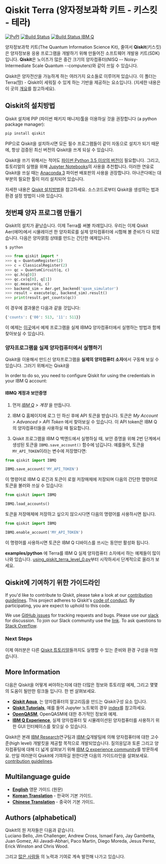# Qiskit Terra (양자정보과학 키트 - 키스킷 - 테라)


[![PyPI](https://img.shields.io/pypi/v/qiskit.svg)](https://pypi.python.org/pypi/qiskit)
[![Build Status](https://travis-ci.org/Qiskit/qiskit-terra.svg?branch=master)](https://travis-ci.org/Qiskit/qiskit-terra)
[![Build Status IBM Q](https://travis-matrix-badges.herokuapp.com/repos/Qiskit/qiskit-terra/branches/master/8)](https://travis-ci.org/Qiskit/qiskit-terra)

양자정보과학 키트(The Quantum Information Science Kit), 줄여서 **Qiskit**(키스킷)은 양자정보용 응용 프로그램을 개발하기 위해 만들어진 소프트웨어 개발용 키트(SDK)입니다. **Qiskit**은 노이즈가 많은 중간 크기의 양자컴퓨터(NISQ -- Noisy-Intermediate Scale Quantum --computers)와 같이 쓰일 수 있습니다.

Qiskit은 양자전산을 가능하게 하는 여러가지 요소들로 이루어져 있습니다. 이 폴더는 Terra(땅) - Qiskit이 세워질 수 있게 하는 기반을 제공하는 요소입니다.
(지세한 내용은 이 곳의 [개요](https://medium.com/qiskit/qiskit-and-its-fundamental-elements-bcd7ead80492)를 참고하세요).

## Qiskit의 설치방법

Qiskit 설치에 PIP (파이썬 패키지 매니저)툴을 이용하실 것을 권장합니다 (a python package manager):

```bash
pip install qiskit
```

PIP으로 Qiskit을 설치하시면 모든 필수 프로그램들이 같이 자동으로 설치가 되기 때문에, 항상 검증된 최신 버전의 Qiskit을 쓰게 되실 수 있습니다. 

Qiskit을 쓰기 위해서는 적어도 [파이썬 Python 3.5 이상의 버전이](https://www.python.org/downloads/) 필요합니다. 그리고, 튜토리얼의 실행을 위해 [Jupyter Notebooks](https://jupyter.readthedocs.io/en/latest/install.html)의 사용을 추천합니다. 이러한 연유로 Qiskit을 쓰실 때는 [Anaconda 3](https://www.continuum.io/downloads) 파이썬 배포판의 사용을 권장합니다. 아나콘다에는 대부분의 필요한 툴이 미리 설치되어 있습니다. 

자세한 내용은 [Qiskit 설치방법](doc/install.rst)을 참고하세요. 소스코드로부터 Qiskit을 생성하는 법과 환경 설정 방법이 나와 있습니다.  

## 첫번째 양자 프로그램 만들기

Qiskit의 설치가 끝났습니다. 이제 Terra를 써볼 차례입니다. 우리는 이제 Qiskit Aer(에어)에서 시뮬레이션 한 양자회로를 실제 양자컴퓨터에 시험해 볼 준비가 다 되었습니다. 다음은 양자얽힘 상태를 만드는 간단한 예제입니다.  

```
$ python
```

```python
>>> from qiskit import *
>>> q = QuantumRegister(2)
>>> c = ClassicalRegister(2)
>>> qc = QuantumCircuit(q, c)
>>> qc.h(q[0])
>>> qc.cx(q[0], q[1])
>>> qc.measure(q, c)
>>> backend_sim = Aer.get_backend('qasm_simulator')
>>> result = execute(qc, backend_sim).result()
>>> print(result.get_counts(qc))
```

이 경우에 결과물은 다음과 같을 것입니다:

```python
{'counts': {'00': 513, '11': 511}}
```
이 예제는 [이곳](examples/python/hello_quantum.py)에서 예제 프로그램을 실제 IBMQ 양자컴퓨터에서 실행하는 방법과 함께 찾아보실 수 있습니다.

### 양자프로그램을 실제 양자컴퓨터에서 실행하기

Qiskit을 이용해서 만드신 양자프로그램을 **실제의 양자컴퓨터 소자**에서 구동해 보실 수 있습니다.  그러기 위해서는 Qiskit을 

In order to do so, you need to configure Qiskit for using the credentials in
your IBM Q account:


#### IBMQ 계정과 보안증명

1. 먼저 _[IBM Q](https://quantumexperience.ng.bluemix.net) > 계정_ 을 만듭니다.  

2. IBM Q 홈페이지에 로그 인 하신 후에 API 토큰을 받습니다. 토큰은 _My Account > Advanced > API Token_ 에서 찾아보실 수 있습니다. 이 API token은 IBM Q 의 양자컴퓨터들을 사용하실 때 필요합니다. 

3. Qiskit 프로그램을 IBM Q 백엔드에서 실행하실 때, 보안 증명을 위해 2번 단계에서 생성된 토큰을 `IBMQ.save_account()` 함수에 넘깁니다. 예를들어, 토큰을 `MY_API_TOKEN`이라는 변수에 저장했다면:

```python
from qiskit import IBMQ

IBMQ.save_account('MY_API_TOKEN')
``` 

  이 명령어로 IBM Q 로긴과 토큰이 로컬 저장매체에 저장되며 다음의 간단한 명령어로 토큰을 불러와 쓰실 수 있습니다:

```python
from qiskit import IBMQ

IBMQ.load_accounts()
```

  토큰을 저장매체에 저장하고 싶으지 않으시다면 다음의 명령어를 사용하시면 됩니다.  

```python
from qiskit import IBMQ

IBMQ.enable_account('MY_API_TOKEN')
``` 

  이 명령어를 사용하시면 토큰은 IBM Q 디바이스를 쓰시는 동안만 활성화 됩니다. 

**examples/python** 에 Terra를 IBM Q 실제 양자컴퓨터 소자에서 하는 예제들이 많이 나와 있습니다. [using_qiskit_terra_level_0.py](examples/python/using_qiskit_terra_level_0.py)부터 시작하셔서 단계적으로 올라가 보세요. 

## Qiskit에 기여하기 위한 가이드라인

If you'd like to contribute to Qiskit, please take a look at our
[contribution guidelines](.github/CONTRIBUTING.rst). This project adheres to Qiskit's [code of conduct](.github/CODE_OF_CONDUCT.rst). By participating, you are expect to uphold to this code.

We use [GitHub issues](https://github.com/Qiskit/qiskit-terra/issues) for tracking requests and bugs. 
Please use our [slack](https://qiskit.slack.com) for discussion. To join our Slack community use the [link](https://join.slack.com/t/qiskit/shared_invite/enQtNDc2NjUzMjE4Mzc0LTMwZmE0YTM4ZThiNGJmODkzN2Y2NTNlMDIwYWNjYzA2ZmM1YTRlZGQ3OGM0NjcwMjZkZGE0MTA4MGQ1ZTVmYzk). To ask questions to [Stack Overflow](https://stackoverflow.com/questions/tagged/qiskit).


### Next Steps

이제 여러분은 다른 [Qiskit 튜토리얼](https://github.com/Qiskit/qiskit-tutorial)들까지도 실행할 수 있는 준비와 환경 구성을 마쳤습니다. 

## More Information

다음은 Qiskit을 어떻게 써야하는지에 대한 더많은 정보와 튜토리얼 예제, 그리고 몇몇의 도움이 될만한 링크들 입니다. 한 번 살펴보세요.

* **[Qiskit Aqua](https://github.com/Qiskit/aqua)**,
  는 양자컴퓨터의 알고리듬을 만드는 Qiskit구성 요소 입니다. 
* **[Qiskit Tutorials](https://github.com/Qiskit/qiskit-tutorial)**,
   예를 들어 Jupyter 노트북의 경우 [index](https://github.com/Qiskit/qiskit-tutorial/blob/master/index.ipynb)를 참고하세요. 
* **[OpenQASM](https://github.com/Qiskit/openqasm)**,
  OpenQASM에 대한 추가적인 정보와 예제.
* **[IBM Q Experience](https://quantumexperience.ng.bluemix.net)**,
  실제 양자컴퓨터 및 시뮬레이션된 양자컴퓨터를 사용하기 위한 GUI 인터페이스를 찾으실 수 있습니다. 
  
Qiskit은 본래 [IBM Research](http://www.research.ibm.com/)연구팀과 [IBM-Q](http://www.research.ibm.com/ibm-q/)개발팀에 의해 양자컴퓨터에 대한 고수준(high level) 개발킷을 제공할 목적으로 개발되었습니다.
질의응답과 토론 그리고 양자컴퓨팅에 대해 더 넓게 살펴보기 위해 [IBM Q experience community](https://quantumexperience.ng.bluemix.net/qx/community)를 방문하세요. 만일 여러분이 Qiskit에 기여하길 원한다면 다음의 가이드라인을 살펴보세요. [contribution guidelines](.github/CONTRIBUTING.rst).

## Multilanguage guide

* **[English](doc/README.md)** 영문 가이드 (원문)
* **[Korean Translation](doc/ko/README.md)** - 한국어 기본 가이드.
* **[Chinese Translation](doc/zh/README.md)** - 중국어 기본 가이드.

## Authors (alphabetical)

Qiskit의 원 저자들은 다음과 같습니다.  
Luciano Bello, Jim Challenger, Andrew Cross, Ismael Faro, Jay Gambetta, Juan Gomez,
Ali Javadi-Abhari, Paco Martin, Diego Moreda, Jesus Perez, Erick Winston and Chris Wood.

그리고 [많은 사람들](https://github.com/Qiskit/qiskit-terra/graphs/contributors) 의 노력과 기여로 계속 발전해 나가고 있습니다. 
